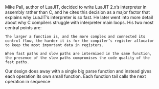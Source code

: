 Mike Pall, author of LuaJIT, decided to write LuaJIT 2.x’s interpreter in assembly rather than C, and he cites this decision as a major factor that explains why LuaJIT’s interpreter is so fast. He later went into more detail about why C compilers struggle with interpreter main loops. His two most central points are:

    The larger a function is, and the more complex and connected its control flow, the harder it is for the compiler’s register allocator to keep the most important data in registers.

    When fast paths and slow paths are intermixed in the same function, the presence of the slow paths compromises the code quality of the fast paths.

Our design does away with a single big parse function and instead gives each operation its own small function. Each function tail calls the next operation in sequence